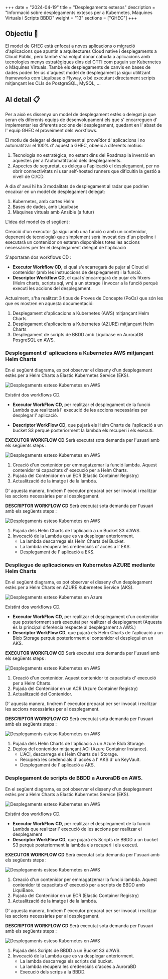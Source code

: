 
+++
date         = "2024-04-19"
title        = "Desplegaments estesos"
description  = "Informació sobre desplegaments extesos per a Kubernetes, Màquines Virtuals i Scripts BBDD"
weight      = "13"
sections    = ["GHEC"]
+++

## Objectiu 🚀
El model de GHEC està enfocat a noves aplicacions o migració d'aplicacions que apuntin a arquitectures Cloud native i desplegaments a Cloud Públic, però també s'ha volgut donar cabuda a aplicacions amb tecnologies menys estratègiques dins del CTTI com puguin ser Kubernetes o Màquines Virtuals. També els desplegaments de canvis en bases de dades poden fer ús d'aquest model de desplegament ja sigui utilitzant frameworks com Liquibase o Flyway, o bé executant directament scripts mitjançant les CLIs de PostgreSQL, MySQL, ...


## Al detall 📋

Per a això es dissenya un model de desplegament estès o delegat ja que seran els diferents equips de desenvolupament els que s' encarreguen d' implementar les diferents accions del desplegament, quedant en l' abast de l' equip GHEC el proveïment dels workflows.


El motiu de delegar el desplegament al proveïdor d' aplicacions i no automatitzar el 100% d' aquest a GHEC, obeeix a diferents motius:

1. Tecnologia no estratègica, no estant dins del Roadmap la inversió en aquestes per a l'automatització dels desplegaments.
2. Aspectes de seguretat, es delega a l'aplicació el desplegament, per no obrir connectivitats ni usar self-hosted runners que dificultin la gestió a nivell de CI/CD.


A dia d' avui hi ha 3 modalitats de desplegament al radar que podrien encaixar en un model de desplegament delegat:

1. Kubernetes, amb cartes Helm
2. Bases de dades, amb Liquibase
3. Màquines virtuals amb Ansible (a futur)

L'idea del model és el següent : 

Creació d'un executor (ja sigui amb una funció o amb un contenidor, depenent de tecnologia) que simplement serà invocat des d'un pipeline i executarà un contenidor on estaran disponibles totes les accions necessàries per fer el desplegament delegat de l'aplicació

S'aportaran dos workflows CD :
- **Executor Workflow CD**, el qual s'encarregarà de pujar al Cloud el contenidor (amb les instruccions de desplegament) i la funció.
- **Descriptor Workflow CD**, el qual s'encarregarà de pujar els fitxers (Helm charts, scripts sql, vm) a un storage i invocar a la funció perquè executi les accions del desplegament.

Actualment, s'ha realitzat 3 tipus de Proves de Concepte (PoCs) que són les que es mostren en aquesta documentació:

1. Desplegament d'aplicacions a Kubernetes (AWS) mitjançant Helm Charts
2. Desplegament d'aplicacions a Kubernetes (AZURE) mitjançant Helm Charts
3. Desplegament de scripts de BBDD amb Liquibase en AuroraDB PosgreSQL en AWS.



### Desplegament d' aplicacions a Kubernetes AWS mitjançant Helm Charts

En el següent diagrama, es pot observar el disseny d'un desplegament estès per a Helm Charts a Elastic Kubernetes Service (EKS).

  ![Desplegaments esteso Kubernetes en AWS](/images/GHEC/gh_desplegaments_estesos_k8s_aws.png) 

Existint dos workflows CD.
+ **Executor WorkFlow CD**, per realitzar el desplegament de la funció Lambda que realitzarà l' execució de les accions necessàries per desplegar l' aplicació.

+ **Descriptor WorkFlow CD**, que pujarà els Helm Charts de l'aplicació a un bucket S3 perquè posteriorment la lambda els recuperi i els executi.



**EXECUTOR WORKFLOW CD**
Serà executat sota demanda per l'usuari amb els següents steps :


![Desplegaments esteso Kubernetes en AWS](/images/GHEC/gh_desplegaments_estesos_k8s_aws_executor.png)


1. Creació d'un contenidor per emmagatzemar la funció lambda. Aquest contenidor té capacitats d' execució per a Helm Charts.
2. Pujada del Contenidor en un ECR (Elastic Container Registry)
3. Actualització de la imatge i de la lambda.

D' aquesta manera, tindrem l' executor preparat per ser invocat i realitzar les accions necessàries per al desplegament.

**DESCRIPTOR WORKFLOW CD**
Serà executat sota demanda per l'usuari amb els següents steps :


![Desplegaments esteso Kubernetes en AWS](/images/GHEC/gh_desplegaments_estesos_k8s_aws_descriptor.png) 


1. Pujada dels Helm Charts de l'aplicació a un Bucket S3 d'AWS.
2. Invocació de la Lambda que es va desplegar anteriorment.
    - La lambda descarrega els Helm Charts del Bucket. 
    - La lambda recupera les credencials d' accés a l' EKS.
    - Desplegament de l' aplicació a EKS.


### Despliegue de aplicaciones en Kubernetes AZURE mediante Helm Charts


En el següent diagrama, es pot observar el disseny d'un desplegament estès per a Helm Charts en AZURE Kubernetes Service (AKS).

![Desplegaments esteso Kubernetes en Azure](/images/GHEC/gh_desplegaments_estesos_k8s_azure.png) 

Existint dos workflows CD.
+ **Executor WorkFlow CD**, per realitzar el desplegament d'un contenidor que posteriorment serà executat per realitzar el desplegament (Aquesta és la principal diferència respecte al desplegament a AWS.)
+ **Descriptor WorkFlow CD**, que pujarà els Helm Charts de l'aplicació a un Blob Storage perquè posteriorment el contenidor el desplegui en un AKS.


**EXECUTOR WORKFLOW CD**
Serà executat sota demanda per l'usuari amb els següents steps :

![Desplegaments esteso Kubernetes en AWS](/images/GHEC/gh_desplegaments_estesos_k8s_azure_executor.png)


1. Creació d'un contenidor. Aquest contenidor té capacitats d' execució per a Helm Charts.
2. Pujada del Contenidor en un ACR (Azure Container Registry)
3. Actualització del Contenidor.

D' aquesta manera, tindrem l' executor preparat per ser invocat i realitzar les accions necessàries per al desplegament.

**DESCRIPTOR WORKFLOW CD**
Serà executat sota demanda per l'usuari amb els següents steps :

![Desplegaments esteso Kubernetes en AWS](/images/GHEC/gh_desplegaments_estesos_k8s_azure_descriptor.png) 


1. Pujada dels Helm Charts de l'aplicació a un Azure Blob Storage.
2. Deploy del contenidor mitjançant ACI (Azure Container Instance).
    - L'ACI, descarrega els Helm Charts de l'Storage. 
    - Recupera les credencials d' accés a l' AKS d' un KeyVault.
    - Desplegament de l' aplicació a AKS.


### Desplegament de scripts de BBDD a AuroraDB en AWS.

En el següent diagrama, es pot observar el disseny d'un desplegament estès per a Helm Charts a Elastic Kubernetes Service (EKS).

  ![Desplegaments esteso Kubernetes en AWS](/images/GHEC/gh_desplegaments_estesos_bbdd_aws.png) 

Existint dos workflows CD.
+ **Executor WorkFlow CD**, per realitzar el desplegament de la funció Lambda que realitzar l' execució de les accions per realitzar el desplegament
+ **Descriptor WorkFlow CD**, que pujarà els Scripts de BBDD a un bucket S3 perquè posteriorment la lambda els recuperi i els executi.

**EXECUTOR WORKFLOW CD**
Serà executat sota demanda per l'usuari amb els següents steps :

![Desplegaments esteso Kubernetes en AWS](/images/GHEC/gh_desplegaments_estesos_k8s_aws_executor.png)


1. Creació d'un contenidor per emmagatzemar la funció lambda. Aquest contenidor té capacitats d' execució per a scripts de BBDD amb LiquiBase.
2. Pujada del Contenidor en un ECR (Elastic Container Registry)
3. Actualització de la imatge i de la lambda.

D' aquesta manera, tindrem l' executor preparat per ser invocat i realitzar les accions necessàries per al desplegament.


**DESCRIPTOR WORKFLOW CD**
Serà executat sota demanda per l'usuari amb els següents steps :


![Desplegaments esteso Kubernetes en AWS](/images/GHEC/gh_desplegaments_estesos_k8s_bbdd_descriptor.png) 

1. Pujada dels Scripts de BBDD a un Bucket S3 d'AWS.
2. Invocació de la Lambda que es va desplegar anteriorment.
    - La lambda descarrega els scripts del bucket.
    - La lambda recupera les credencials d'accés a AuroraBD
    - Execució dels scrips a la BBDD.
